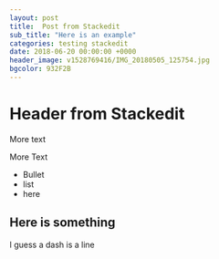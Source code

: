 ```yaml
---
layout: post
title:  Post from Stackedit
sub_title: "Here is an example"
categories: testing stackedit
date: 2018-06-20 00:00:00 +0000
header_image: v1528769416/IMG_20180505_125754.jpg
bgcolor: 932F2B
---
```

# Header from Stackedit

More text

More Text
- Bullet
- list
- here

Here is something
-
I guess a dash is a line
<!--stackedit_data:
eyJoaXN0b3J5IjpbMTU3MTQxOTczOCwtMTAyMTA4NjgyMiwtNj
I2OTMwMTEzXX0=
-->
